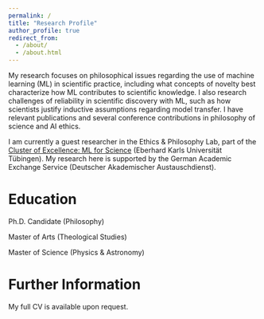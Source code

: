 ```yaml
---
permalink: /
title: "Research Profile"
author_profile: true
redirect_from: 
  - /about/
  - /about.html
---
```


My research focuses on philosophical issues regarding the use of machine learning (ML) in scientific practice, including what concepts of novelty best characterize how ML contributes to scientific knowledge. I also research challenges of reliability in scientific discovery with ML, such as how scientists justify inductive assumptions regarding model transfer. I have relevant publications and several conference contributions in philosophy of science and AI ethics.

I am currently a guest researcher in the Ethics & Philosophy Lab, part of the [Cluster of Excellence: ML for Science](https://uni-tuebingen.de/en/research/core-research/cluster-of-excellence-machine-learning/research/research/cluster-research-groups/ethics-philosophy-lab/overview/) (Eberhard Karls Universität Tübingen). My research here is supported by the German Academic Exchange Service (Deutscher Akademischer Austauschdienst). 


Education
======
Ph.D. Candidate (Philosophy)

Master of Arts (Theological Studies)

Master of Science (Physics & Astronomy)

Further Information
======
My full CV is available upon request. 
